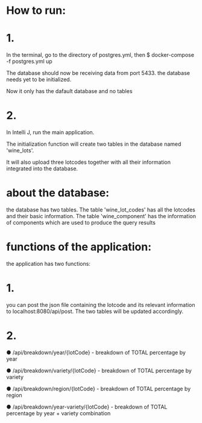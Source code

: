 # How to run:
# 1. 
In the terminal, go to the directory of postgres.yml, then $ docker-compose -f postgres.yml up 

The database should now be receiving data from port 5433. the database needs yet to be initialized. 

Now it only has the dafault database and no tables
# 2. 
In Intelli J, run the main application. 

The initialization function will create two tables in the database named 'wine_lots'. 

It will also upload three lotcodes together with all their information integrated into the database. 



# about the database:
the database has two tables. The table 'wine_lot_codes' has all the lotcodes and their basic information. The table 'wine_component' has the information of components which are used to produce the query results

# functions of the application:
the application has two functions:
# 1. 
 you can post the json file containing the lotcode and its relevant information to localhost:8080/api/post. The two tables will be updated accordingly. 
# 2. 
●	/api/breakdown/year/{lotCode} - breakdown of TOTAL percentage by year

●	/api/breakdown/variety/{lotCode} - breakdown of TOTAL percentage by variety

●	/api/breakdown/region/{lotCode} - breakdown of TOTAL percentage by region

●	/api/breakdown/year-variety/{lotCode} - breakdown of TOTAL percentage by year + variety combination

